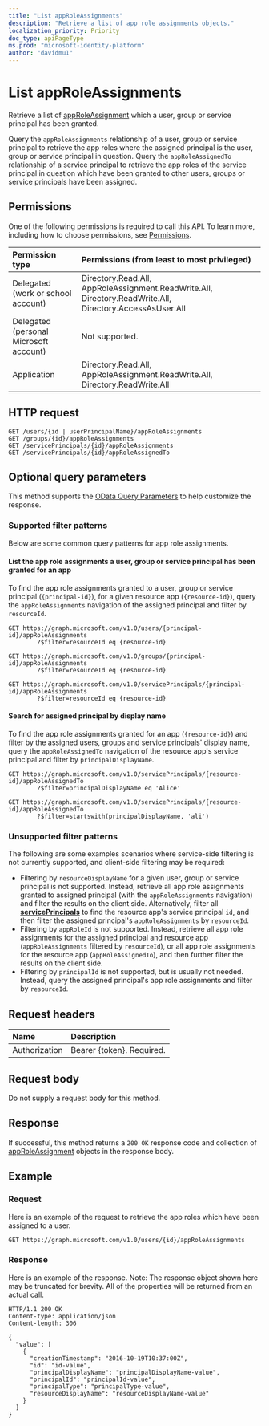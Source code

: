 ```yaml
---
title: "List appRoleAssignments"
description: "Retrieve a list of app role assignments objects."
localization_priority: Priority
doc_type: apiPageType
ms.prod: "microsoft-identity-platform"
author: "davidmu1"
---
```


# List appRoleAssignments

Retrieve a list of [appRoleAssignment](../resources/approleassignment.md) which a user, group or service principal has been granted.

Query the `appRoleAssignments` relationship of a user, group or service principal to retrieve the app roles where the assigned principal is the user, group or service principal in question. Query the `appRoleAssignedTo` relationship of a service principal to retrieve the app roles of the service principal in question which have been granted to other users, groups or service principals have been assigned.

## Permissions

One of the following permissions is required to call this API. To learn more, including how to choose permissions, see [Permissions](/graph/permissions-reference).

|Permission type      | Permissions (from least to most privileged)              |
|:--------------------|:---------------------------------------------------------|
|Delegated (work or school account) | Directory.Read.All, AppRoleAssignment.ReadWrite.All, Directory.ReadWrite.All, Directory.AccessAsUser.All  |
|Delegated (personal Microsoft account) | Not supported.    |
|Application | Directory.Read.All, AppRoleAssignment.ReadWrite.All, Directory.ReadWrite.All |

## HTTP request

<!-- { "blockType": "ignored" } -->
```http
GET /users/{id | userPrincipalName}/appRoleAssignments
GET /groups/{id}/appRoleAssignments
GET /servicePrincipals/{id}/appRoleAssignments
GET /servicePrincipals/{id}/appRoleAssignedTo
```

## Optional query parameters

This method supports the [OData Query Parameters](https://developer.microsoft.com/graph/docs/concepts/query_parameters) to help customize the response.

### Supported filter patterns

Below are some common query patterns for app role assignments.

#### List the app role assignments a user, group or service principal has been granted for an app

To find the app role assignments granted to a user, group or service principal (`{principal-id}`), for a given resource app (`{resource-id}`), query the `appRoleAssignments` navigation of the assigned principal and filter by `resourceId`.

```http
GET https://graph.microsoft.com/v1.0/users/{principal-id}/appRoleAssignments
        ?$filter=resourceId eq {resource-id}
```

```http
GET https://graph.microsoft.com/v1.0/groups/{principal-id}/appRoleAssignments
        ?$filter=resourceId eq {resource-id}
```

```http
GET https://graph.microsoft.com/v1.0/servicePrincipals/{principal-id}/appRoleAssignments
        ?$filter=resourceId eq {resource-id}
```

#### Search for assigned principal by display name

To find the app role assignments granted for an app (`{resource-id}`) and filter by the assigned users, groups and service principals' display name, query the `appRoleAssignedTo` navigation of the resource app's service principal and filter by `principalDisplayName`.

```http
GET https://graph.microsoft.com/v1.0/servicePrincipals/{resource-id}/appRoleAssignedTo
        ?$filter=principalDisplayName eq 'Alice'
```

```http
GET https://graph.microsoft.com/v1.0/servicePrincipals/{resource-id}/appRoleAssignedTo
        ?$filter=startswith(principalDisplayName, 'ali')
```

### Unsupported filter patterns

The following are some examples scenarios where service-side filtering is not currently supported, and client-side filtering may be required:

* Filtering by `resourceDisplayName` for a given user, group or service principal is not supported. Instead, retrieve all app role assignments granted to assigned principal (with the `appRoleAssignments` navigation) and filter the results on the client side. Alternatively, filter all [**servicePrincipals**](../resources/serviceprincipal.md) to find the resource app's service principal `id`, and then filter the assigned principal's `appRoleAssignments` by `resourceId`. 
* Filtering by `appRoleId` is not supported. Instead, retrieve all app role assignments for the assigned principal and resource app (`appRoleAssignments` filtered by `resourceId`), or all app role assignments for the resource app (`appRoleAssignedTo`), and then further filter the results on the client side.
* Filtering by `principalId` is not supported, but is usually not needed. Instead, query the assigned principal's app role assignments and filter by `resourceId`.

## Request headers

| Name           | Description                |
|:---------------|:---------------------------|
| Authorization  | Bearer {token}. Required.  |

## Request body

Do not supply a request body for this method.

## Response

If successful, this method returns a `200 OK` response code and collection of [appRoleAssignment](../resources/approleassignment.md) objects in the response body.

## Example

### Request

Here is an example of the request to retrieve the app roles which have been assigned to a user.

<!-- {
  "blockType": "request",
  "name": "get_approleassignments"
}-->

```http
GET https://graph.microsoft.com/v1.0/users/{id}/appRoleAssignments
```

### Response

Here is an example of the response. Note: The response object shown here may be truncated for brevity. All of the properties will be returned from an actual call.

<!-- {
  "blockType": "response",
  "truncated": true,
  "@odata.type": "microsoft.graph.appRoleAssignment",
  "isCollection": true
} -->

```http
HTTP/1.1 200 OK
Content-type: application/json
Content-length: 306

{
  "value": [
    {
      "creationTimestamp": "2016-10-19T10:37:00Z",
      "id": "id-value",
      "principalDisplayName": "principalDisplayName-value",
      "principalId": "principalId-value",
      "principalType": "principalType-value",
      "resourceDisplayName": "resourceDisplayName-value"
    }
  ]
}
```

<!-- uuid: 8fcb5dbc-d5aa-4681-8e31-b001d5168d79
2015-10-25 14:57:30 UTC -->
<!--
{
  "type": "#page.annotation",
  "description": "List appRoleAssignments",
  "keywords": "",
  "section": "documentation",
  "tocPath": "",
  "suppressions": [
  ]
}
-->
